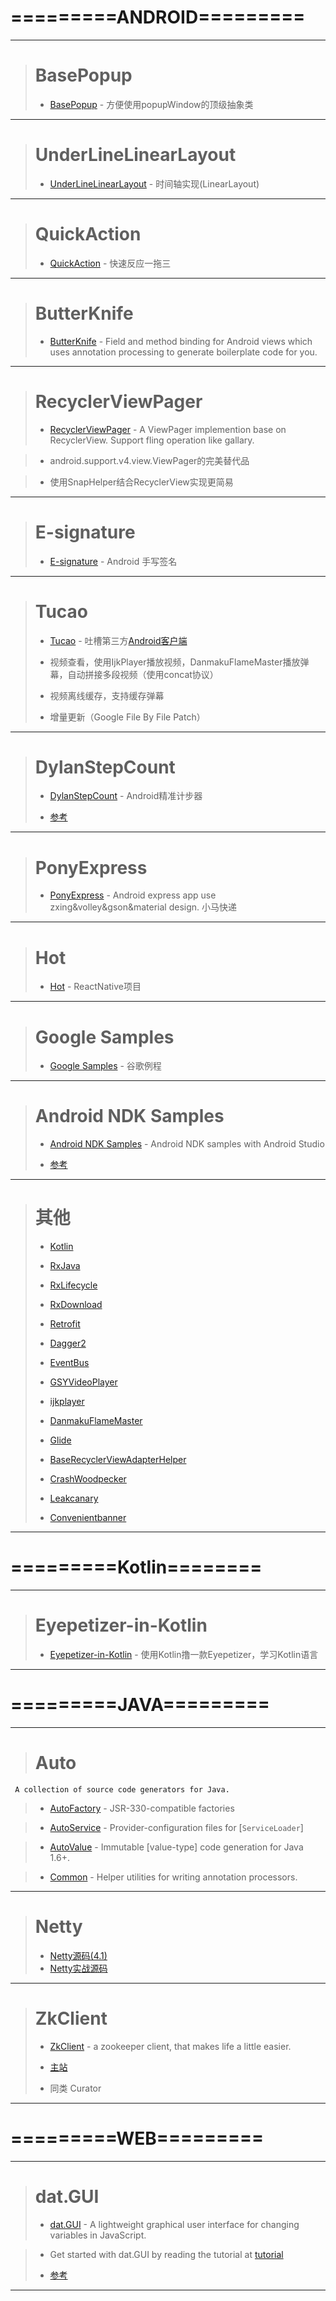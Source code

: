 # =========ANDROID=========
****
># BasePopup
>
>  * [BasePopup](https://github.com/razerdp/BasePopup) - 方便使用popupWindow的顶级抽象类
****
># UnderLineLinearLayout
>
>  * [UnderLineLinearLayout](https://github.com/razerdp/UnderLineLinearLayout) - 时间轴实现(LinearLayout)
****
># QuickAction
>
>  * [QuickAction](https://github.com/lorensiuswlt/NewQuickAction) - 快速反应一拖三
****
># ButterKnife
>
>  * [ButterKnife](http://jakewharton.github.com/butterknife) - Field and method binding for Android views which uses annotation processing to generate boilerplate code for you.
****
># RecyclerViewPager 
>
>  * [RecyclerViewPager](https://github.com/lsjwzh/RecyclerViewPager) - A ViewPager implemention base on RecyclerView. Support fling operation like gallary.

>  * android.support.v4.view.ViewPager的完美替代品

>  * 使用SnapHelper结合RecyclerView实现更简易
****
># E-signature
>
>  * [E-signature](https://github.com/venusic/E-signature) - Android 手写签名
****
># Tucao
>
>  * [Tucao](https://github.com/blackbbc/Tucao) -  吐槽第三方[Android客户端](http://www.tucao.tv/)
>  
>  * 视频查看，使用IjkPlayer播放视频，DanmakuFlameMaster播放弹幕，自动拼接多段视频（使用concat协议）
>  
>  * 视频离线缓存，支持缓存弹幕
>  
>  * 增量更新（Google File By File Patch）
****  
># DylanStepCount
>
>  * [DylanStepCount](https://github.com/linglongxin24/DylanStepCount) - Android精准计步器
>  
>  * [参考](http://blog.csdn.net/linglongxin24/article/details/52868803)
****
># PonyExpress
>  * [PonyExpress](https://github.com/wangchenyan/PonyExpress) - Android express app use zxing&volley&gson&material design. 小马快递
>  
****
># Hot
>  * [Hot](https://github.com/zj-wukewei/Hot) - ReactNative项目
>  
****
># Google Samples
>  * [Google Samples](https://github.com/googlesamples) - 谷歌例程
****
># Android NDK Samples
>  * [Android NDK Samples](https://github.com/googlesamples/android-ndk) - Android NDK samples with Android Studio 
>  
>  * [参考](http://developer.android.com/ndk)
****
># 其他
>  * [Kotlin](https://github.com/JetBrains/kotlin) 
>  
>  * [RxJava](https://github.com/ReactiveX/RxJava)
>  
>  * [RxLifecycle](https://github.com/trello/RxLifecycle)
>  
>  * [RxDownload](https://github.com/ssseasonnn/RxDownload)
>  
>  * [Retrofit](https://github.com/square/retrofit)
>  
>  * [Dagger2](https://github.com/google/dagger)
>  
>  * [EventBus](https://github.com/greenrobot/EventBus)
>  
>  * [GSYVideoPlayer](https://github.com/CarGuo/GSYVideoPlayer)
>  
>  * [ijkplayer](https://github.com/Bilibili/ijkplayer)
>  
>  * [DanmakuFlameMaster](https://github.com/Bilibili/DanmakuFlameMaster)
>  
>  * [Glide](https://github.com/bumptech/glide)
>  
>  * [BaseRecyclerViewAdapterHelper](https://github.com/CymChad/BaseRecyclerViewAdapterHelper)
>  
>  * [CrashWoodpecker](https://github.com/drakeet/CrashWoodpecker)
>  
>  * [Leakcanary](https://github.com/square/leakcanary)
>  
>  * [Convenientbanner](https://github.com/saiwu-bigkoo/Android-ConvenientBanner)

****
# =========Kotlin========
****
># Eyepetizer-in-Kotlin
>  * [Eyepetizer-in-Kotlin](https://github.com/LRH1993/Eyepetizer-in-Kotlin) - 使用Kotlin撸一款Eyepetizer，学习Kotlin语言
>  
****
# =========JAVA=========

****
># Auto
	 A collection of source code generators for Java.

>  * [AutoFactory](https://github.com/google/auto/tree/master/factory) - JSR-330-compatible factories

>  * [AutoService](https://github.com/google/auto/tree/master/service) - Provider-configuration files for [`ServiceLoader`]

>  * [AutoValue](https://github.com/google/auto/tree/master/value) - Immutable [value-type] code generation for Java 1.6+.

>  * [Common](https://github.com/google/auto/tree/master/common) - Helper utilities for writing annotation processors.
****
># Netty
>  * [Netty源码(4.1)](https://github.com/netty/netty/tree/4.1)
>  * [Netty实战源码](https://github.com/ReactivePlatform/netty-in-action-cn)
>  
****
># ZkClient
>  * [ZkClient](https://github.com/sgroschupf/zkclient) - a zookeeper client, that makes life a little easier. 
>  
>  * [主站](http://www.datameer.com)
>  
>  * 同类 Curator
****
# =========WEB=========
****
># dat.GUI
>
>  * [dat.GUI](https://github.com/dataarts/dat.gui) - A lightweight graphical user interface for changing variables in JavaScript.

>  * Get started with dat.GUI by reading the tutorial at [tutorial](http://workshop.chromeexperiments.com/examples/gui)
>  
>  * [参考](http://www.yanhuangxueyuan.com/Three.js_course/datgui.html)
****